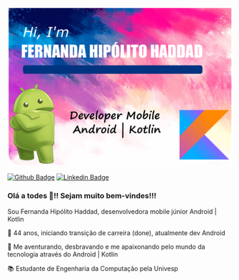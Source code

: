<img src="https://github.com/fernandahipolito/fernandahipolito/blob/master/imagem%20github.png" alt="Dark blue background banner, in the upper right corner, icon for social networks LinkedIn, Twitter and Instagram with the user next to @sandyaraperes. Below in Brazilian Portuguese: Hi, I'm Sandyara Peres, Android software engineer."/>


[![Github Badge](https://img.shields.io/badge/-Github-000?style=flat-square&logo=Github&logoColor=white&link=https://github.com/FernandaHipolito)](https://github.com/FernandaHipolito)
[![Linkedin Badge](https://img.shields.io/badge/-LinkedIn-blue?style=flat-square&logo=Linkedin&logoColor=white&link=https://www.linkedin.com/in/fernandahip%C3%B3lito/)](https://www.linkedin.com/in/fernandahip%C3%B3lito/)


### Olá a todes 👋!! Sejam muito bem-vindes!!!

Sou Fernanda Hipólito Haddad, desenvolvedora mobile júnior Android | Kotlin 

:woman: 44 anos, iniciando transição de carreira (done), atualmente dev Android 

:sparkling_heart: Me aventurando, desbravando e me apaixonando pelo mundo da tecnologia através do Android | Kotlin

:books: Estudante de Engenharia da Computação pela Univesp
<!--
**fernandahipolito/fernandahipolito** is a ✨ _special_ ✨ repository because its `README.md` (this file) appears on your GitHub profile.

Here are some ideas to get you started:

- 🔭 I’m currently working on ...
- 🌱 I’m currently learning ...
- 👯 I’m looking to collaborate on ...
- 🤔 I’m looking for help with ...
- 💬 Ask me about ...
- 📫 How to reach me: ...
- 😄 Pronouns: ...
- ⚡ Fun fact: ...
-->

